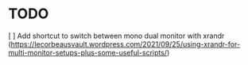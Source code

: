 # TODO
[ ] Add shortcut to switch between mono dual monitor with xrandr (https://lecorbeausvault.wordpress.com/2021/09/25/using-xrandr-for-multi-monitor-setups-plus-some-useful-scripts/) 
